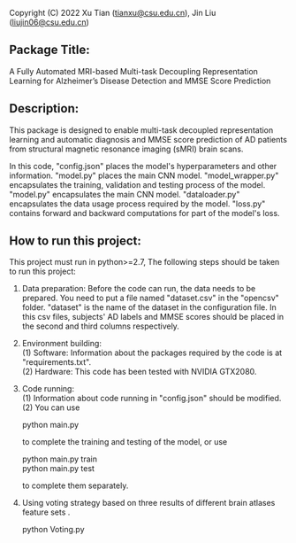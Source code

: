 Copyright (C) 2022 Xu Tian (tianxu@csu.edu.cn), Jin Liu (liujin06@csu.edu.cn)

## Package Title: 
A Fully Automated MRI-based Multi-task Decoupling Representation Learning for Alzheimer’s Disease Detection and MMSE Score Prediction

## Description:   
This package is designed to enable multi-task decoupled representation learning and automatic diagnosis and MMSE score prediction of AD patients from structural magnetic resonance imaging (sMRI) brain scans.

In this code, "config.json" places the model's hyperparameters and other information. "model.py" places the main CNN model. "model_wrapper.py" encapsulates the training, validation and testing process of the model. "model.py" encapsulates the main CNN model. "dataloader.py" encapsulates the data usage process required by the model. "loss.py" contains forward and backward computations for part of the model's loss.

## How to run this project:
This project must run in python>=2.7, The following steps should be taken to run this project:

1. Data preparation: Before the code can run, the data needs to be prepared. You need to put a file named "dataset.csv" in the "opencsv" folder. "dataset" is the name of the dataset in the configuration file. In this csv files, subjects' AD labels and MMSE scores should be placed in the second and third columns respectively.

2. Environment building:  
   (1) Software: Information about the packages required by the code is at "requirements.txt".   
   (2) Hardware: This code has been tested with NVIDIA GTX2080.
   
3. Code running:    
   (1) Information about code running in "config.json" should be modified.   
   (2) You can use         
   
      python main.py   
      
   to complete the training and testing of the model, or use  

      python main.py train     
      python main.py test
      
   to complete them separately. 
   
 5. Using voting strategy based on three results of different brain atlases feature sets .

       python Voting.py
